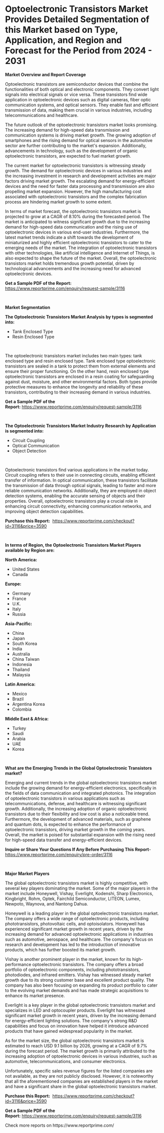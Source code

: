 <p><h1>Optoelectronic Transistors Market Provides Detailed Segmentation of this Market based on Type, Application, and Region and Forecast for the Period from 2024 - 2031</h1></p><p><strong>Market Overview and Report Coverage</strong></p>
<p><p>Optoelectronic transistors are semiconductor devices that combine the functionalities of both optical and electronic components. They convert light signals into electrical signals or vice versa. These transistors find wide application in optoelectronic devices such as digital cameras, fiber optic communication systems, and optical sensors. They enable fast and efficient transmission of data, making them crucial in various industries, including telecommunications and healthcare.</p><p>The future outlook of the optoelectronic transistors market looks promising. The increasing demand for high-speed data transmission and communication systems is driving market growth. The growing adoption of smartphones and the rising demand for optical sensors in the automotive sector are further contributing to the market's expansion. Additionally, advancements in technology, such as the development of organic optoelectronic transistors, are expected to fuel market growth.</p><p>The current market for optoelectronic transistors is witnessing steady growth. The demand for optoelectronic devices in various industries and the increasing investment in research and development activities are major factors driving market growth. The escalating demand for energy-efficient devices and the need for faster data processing and transmission are also propelling market expansion. However, the high manufacturing cost associated with optoelectronic transistors and the complex fabrication process are hindering market growth to some extent.</p><p>In terms of market forecast, the optoelectronic transistors market is projected to grow at a CAGR of 8.10% during the forecasted period. The market is anticipated to witness significant growth due to the increasing demand for high-speed data communication and the rising use of optoelectronic devices in various end-user industries. Furthermore, the latest market trends indicate a shift towards the development of miniaturized and highly efficient optoelectronic transistors to cater to the emerging needs of the market. The integration of optoelectronic transistors with other technologies, like artificial intelligence and Internet of Things, is also expected to shape the future of the market. Overall, the optoelectronic transistors market holds tremendous growth potential, driven by technological advancements and the increasing need for advanced optoelectronic devices.</p></p>
<p><strong>Get a Sample PDF of the Report:</strong> <a href="https://www.reportprime.com/enquiry/request-sample/3116">https://www.reportprime.com/enquiry/request-sample/3116</a></p>
<p>&nbsp;</p>
<p><strong>Market Segmentation</strong></p>
<p><strong>The Optoelectronic Transistors Market Analysis by types is segmented into:</strong></p>
<p><ul><li>Tank Enclosed Type</li><li>Resin Enclosed Type</li></ul></p>
<p>&nbsp;</p>
<p><p>The optoelectronic transistors market includes two main types: tank enclosed type and resin enclosed type. Tank enclosed type optoelectronic transistors are sealed in a tank to protect them from external elements and ensure their proper functioning. On the other hand, resin enclosed type optoelectronic transistors are enclosed in a resin coating for safeguarding against dust, moisture, and other environmental factors. Both types provide protective measures to enhance the longevity and reliability of these transistors, contributing to their increasing demand in various industries.</p></p>
<p><strong>Get a Sample PDF of the Report:</strong>&nbsp;<a href="https://www.reportprime.com/enquiry/request-sample/3116">https://www.reportprime.com/enquiry/request-sample/3116</a></p>
<p>&nbsp;</p>
<p><strong>The Optoelectronic Transistors Market Industry Research by Application is segmented into:</strong></p>
<p><ul><li>Circuit Coupling</li><li>Optical Communication</li><li>Object Detection</li></ul></p>
<p>&nbsp;</p>
<p><p>Optoelectronic transistors find various applications in the market today. Circuit coupling refers to their use in connecting circuits, enabling efficient transfer of information. In optical communication, these transistors facilitate the transmission of data through optical signals, leading to faster and more reliable communication networks. Additionally, they are employed in object detection systems, enabling the accurate sensing of objects and their properties. Overall, optoelectronic transistors play a crucial role in enhancing circuit connectivity, enhancing communication networks, and improving object detection capabilities.</p></p>
<p><strong>Purchase this Report:</strong>&nbsp; <a href="https://www.reportprime.com/checkout?id=3116&price=3590">https://www.reportprime.com/checkout?id=3116&price=3590</a></p>
<p>&nbsp;</p>
<p><strong>In terms of Region, the Optoelectronic Transistors Market Players available by Region are:</strong></p>
<p>
    <p> <strong> North America: </strong>
        <ul>
            <li>United States</li>
            <li>Canada</li>
        </ul>
        </p> 
    <p> <strong> Europe: </strong>
        <ul>
            <li>Germany</li>
            <li>France</li>
            <li>U.K.</li>
            <li>Italy</li>
            <li>Russia</li>
        </ul>
        </p> 
    <p> <strong> Asia-Pacific: </strong>
        <ul>
            <li>China</li>
            <li>Japan</li>
            <li>South Korea</li>
            <li>India</li>
            <li>Australia</li>
            <li>China Taiwan</li>
            <li>Indonesia</li>
            <li>Thailand</li>
            <li>Malaysia</li>
        </ul>
        </p> 
    <p> <strong> Latin America: </strong>
        <ul>
            <li>Mexico</li>
            <li>Brazil</li>
            <li>Argentina Korea</li>
            <li>Colombia</li>
        </ul>
        </p> 
    <p> <strong> Middle East & Africa: </strong>
        <ul>
            <li>Turkey</li>
            <li>Saudi</li>
            <li>Arabia</li>
            <li>UAE</li>
            <li>Korea</li>
        </ul>
    </p>
    </p>
<p>&nbsp;</p>
<p><strong>What are the Emerging Trends in the Global Optoelectronic Transistors market?</strong></p>
<p><p>Emerging and current trends in the global optoelectronic transistors market include the growing demand for energy-efficient electronics, specifically in the fields of data communication and integrated photonics. The integration of optoelectronic transistors in various applications such as telecommunications, defense, and healthcare is witnessing significant growth. Additionally, the increasing adoption of organic optoelectronic transistors due to their flexibility and low cost is also a noticeable trend. Furthermore, the development of advanced materials, such as graphene and quantum dots, is expected to enhance the performance of optoelectronic transistors, driving market growth in the coming years. Overall, the market is poised for substantial expansion with the rising need for high-speed data transfer and energy-efficient devices.</p></p>
<p><strong>Inquire or Share Your Questions If Any Before Purchasing This Report</strong>- <a href="https://www.reportprime.com/enquiry/pre-order/3116">https://www.reportprime.com/enquiry/pre-order/3116</a></p>
<p>&nbsp;</p>
<p><strong>Major Market Players</strong></p>
<p><p>The global optoelectronic transistors market is highly competitive, with several key players dominating the market. Some of the major players in the market include Honeywell, Vishay, Everlight, Kodenshi, Sharp Electronics, Kingbright, Rohm, Optek, Fairchild Semiconductor, LITEON, Lumex, Newpoto, Waynova, and Nantong Dahua.</p><p>Honeywell is a leading player in the global optoelectronic transistors market. The company offers a wide range of optoelectronic products, including phototransistors, photovoltaic cells, and optoisolators. Honeywell has experienced significant market growth in recent years, driven by the increasing demand for advanced optoelectronic applications in industries such as automotive, aerospace, and healthcare. The company's focus on research and development has led to the introduction of innovative products, which has further boosted its market growth.</p><p>Vishay is another prominent player in the market, known for its high-performance optoelectronic transistors. The company offers a broad portfolio of optoelectronic components, including phototransistors, photodiodes, and infrared emitters. Vishay has witnessed steady market growth due to its strong customer base and excellent product quality. The company has also been focusing on expanding its product portfolio to cater to the evolving market demands and has made strategic acquisitions to enhance its market presence.</p><p>Everlight is a key player in the global optoelectronic transistors market and specializes in LED and optocoupler products. Everlight has witnessed significant market growth in recent years, driven by the increasing demand for energy-efficient lighting solutions. The company's strong R&D capabilities and focus on innovation have helped it introduce advanced products that have gained widespread popularity in the market.</p><p>As for the market size, the global optoelectronic transistors market is estimated to reach USD 9.1 billion by 2026, growing at a CAGR of 9.7% during the forecast period. The market growth is primarily attributed to the increasing adoption of optoelectronic devices in various industries, such as automotive, telecommunications, and consumer electronics.</p><p>Unfortunately, specific sales revenue figures for the listed companies are not available, as they are not publicly disclosed. However, it is noteworthy that all the aforementioned companies are established players in the market and have a significant share in the global optoelectronic transistors market.</p></p>
<p><strong>Purchase this Report:</strong>&nbsp;&nbsp;<a href="https://www.reportprime.com/checkout?id=3116&price=3590">https://www.reportprime.com/checkout?id=3116&price=3590</a></p>
<p></p>
<p><strong>Get a Sample PDF of the Report:</strong>&nbsp;<a href="https://www.reportprime.com/enquiry/request-sample/3116">https://www.reportprime.com/enquiry/request-sample/3116</a></p>
<p>Check more reports on https://www.reportprime.com/</p>